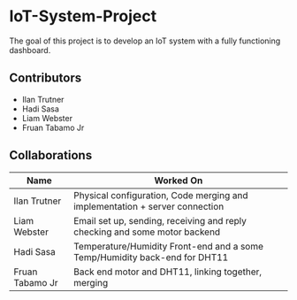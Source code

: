 # IoT-System-Project

The goal of this project is to develop an IoT system with a fully functioning dashboard.

## Contributors

- Ilan Trutner
- Hadi Sasa
- Liam Webster
- Fruan Tabamo Jr

## Collaborations

| Name            | Worked On                                                                   |
| --------------- | --------------------------------------------------------------------------- |
| Ilan Trutner    | Physical configuration, Code merging and implementation + server connection |
| Liam Webster    | Email set up, sending, receiving and reply checking and some motor backend  |
| Hadi Sasa       | Temperature/Humidity Front-end and a some Temp/Humidity back-end for DHT11  |
| Fruan Tabamo Jr | Back end motor and DHT11, linking together, merging                         |
